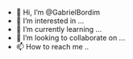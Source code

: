 - 👋 Hi, I’m @GabrielBordim 
- 👀 I’m interested in ...
- 🌱 I’m currently learning ...
- 💞️ I’m looking to collaborate on ...
- 📫 How to reach me ..

<!---
GabrielBordim/GabrielBordim is a ✨ special ✨ repository because its `README.md` (this file) appears on your GitHub profile.
You can click the Preview link to take a look at your changes.
--->

